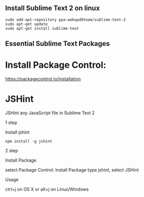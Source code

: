 ## Install Sublime Text 2 on linux

```
sudo add-apt-repository ppa:webupd8team/sublime-text-2
sudo apt-get update
sudo apt-get install sublime-text
```

## Essential Sublime Text Packages

# Install Package Control:

https://packagecontrol.io/installation

# JSHint

JSHint any JavaScript file in Sublime Text 2

1 step 

Install jshint

```
npm install -g jshint
```

2 step

Install Package

select Package Control: Install Package
type jshint, select JSHint

Usage

ctrl+j on OS X or alt+j on Linux/Windows